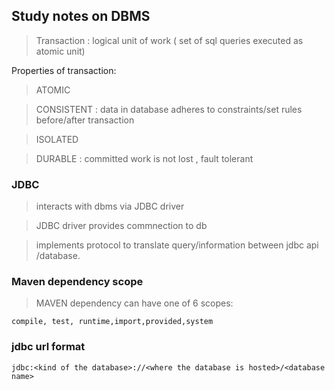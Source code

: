 ## Study notes on DBMS

> Transaction : logical unit of work ( set of sql queries executed as atomic unit)

Properties of transaction:
> ATOMIC

> CONSISTENT : data in database adheres to constraints/set rules before/after transaction

> ISOLATED 

> DURABLE : committed work is not lost , fault tolerant


### JDBC 

> interacts with dbms via JDBC driver 

> JDBC driver provides commnection to db

> implements protocol to translate query/information between jdbc api /database.



### Maven dependency scope

> MAVEN dependency can have one of  6 scopes:

`compile, test, runtime,import,provided,system`


### jdbc url format

`jdbc:<kind of the database>://<where the database is hosted>/<database name>`
